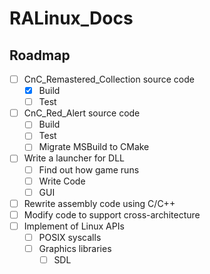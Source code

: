 # RALinux_Docs
## Roadmap
- [ ] CnC_Remastered_Collection source code
    - [x] Build
    - [ ] Test
- [ ] CnC_Red_Alert source code
    - [ ] Build
    - [ ] Test
    - [ ] Migrate MSBuild to CMake
- [ ] Write a launcher for DLL
    - [ ] Find out how game runs
    - [ ] Write Code
    - [ ] GUI
- [ ] Rewrite assembly code using C/C++
- [ ] Modify code to support cross-architecture
- [ ] Implement of Linux APIs
    - [ ] POSIX syscalls
    - [ ] Graphics libraries
        - [ ] SDL